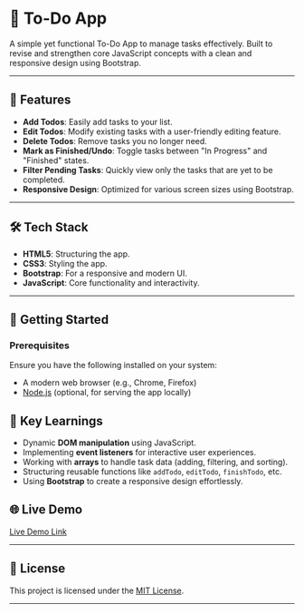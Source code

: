 # 📝 To-Do App

A simple yet functional To-Do App to manage tasks effectively. Built to revise and strengthen core JavaScript concepts with a clean and responsive design using Bootstrap.

---

## 🌟 Features

- **Add Todos**: Easily add tasks to your list.
- **Edit Todos**: Modify existing tasks with a user-friendly editing feature.
- **Delete Todos**: Remove tasks you no longer need.
- **Mark as Finished/Undo**: Toggle tasks between "In Progress" and "Finished" states.
- **Filter Pending Tasks**: Quickly view only the tasks that are yet to be completed.
- **Responsive Design**: Optimized for various screen sizes using Bootstrap.

---

## 🛠️ Tech Stack

- **HTML5**: Structuring the app.
- **CSS3**: Styling the app.
- **Bootstrap**: For a responsive and modern UI.
- **JavaScript**: Core functionality and interactivity.

---

## 🚀 Getting Started

### Prerequisites
Ensure you have the following installed on your system:
- A modern web browser (e.g., Chrome, Firefox)
- [Node.js](https://nodejs.org/) (optional, for serving the app locally)

## 🧠 Key Learnings

- Dynamic **DOM manipulation** using JavaScript.
- Implementing **event listeners** for interactive user experiences.
- Working with **arrays** to handle task data (adding, filtering, and sorting).
- Structuring reusable functions like `addTodo`, `editTodo`, `finishTodo`, etc.
- Using **Bootstrap** to create a responsive design effortlessly.

## 🌐 Live Demo

[Live Demo Link](#)

---

## 📜 License

This project is licensed under the [MIT License](LICENSE).

---
